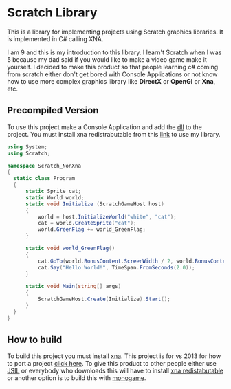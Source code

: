 # Scratch Library
This is a library for implementing projects using Scratch graphics libraries. It is implemented in C# calling XNA.

I am 9 and this is my introduction to this library.
I learn't Scratch when I was 5 because my dad said if you would like to make a video game make it yourself.
I decided to make this product so that people learning c# coming from scratch either don't get bored with Console Applications or not know how to use more complex graphics library like **DirectX** or **OpenGl** or **Xna**, etc.

## Precompiled Version

To use this project make a Console Application and add the [dll](https://www.dropbox.com/s/gwby19s6x8mv9ob/Library.dll?dl=0) to the project.
You must install xna redistrabutable from this [link](http://www.microsoft.com/en-ca/download/details.aspx?id=20914) to use my library.

  ````c#
using System;
using Scratch;

namespace Scratch_NonXna
{
    static class Program
    {
        static Sprite cat;
        static World world;
        static void Initialize (ScratchGameHost host)
        {
            world = host.InitializeWorld("white", "cat");
            cat = world.CreateSprite("cat");
            world.GreenFlag += world_GreenFlag;
        }

        static void world_GreenFlag()
        {
            cat.GoTo(world.BonusContent.ScreenWidth / 2, world.BonusContent.ScreenHeight / 2);
            cat.Say("Hello World!", TimeSpan.FromSeconds(2.0));
        }

        static void Main(string[] args)
        {
            ScratchGameHost.Create(Initialize).Start();
        }
    }
}

  ````
  ## How to build
  
  To build this project you must install [xna](https://msxna.codeplex.com/downloads/get/777889).
  This project is for vs 2013 for how to port a project [click here](http://stackoverflow.com/questions/20486230/how-to-convert-visual-studios-2013-project-to-visual-studios-2010).
  To give this product to other people either use [JSIL](http://www.jsil.org) or everybody who downloads this will have to install [xna redistabutable](http://www.microsoft.com/en-ca/download/details.aspx?id=20914) or another option is to build this with [monogame](http://www.monogame.net).